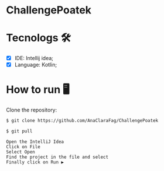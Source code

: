 # ChallengePoatek

# Tecnologs  🛠️

- [x] IDE: Intellij idea;
- [x] Language: Kotlin;

# How to run 🖥️


Clone the repository:

```bash
$ git clone https://github.com/AnaClaraFag/ChallengePoatek
```

```bash
$ git pull 
```


```
Open the IntelliJ Idea
Click on File
Select Open 
Find the project in the file and select
Finally click on Run ▶


```







